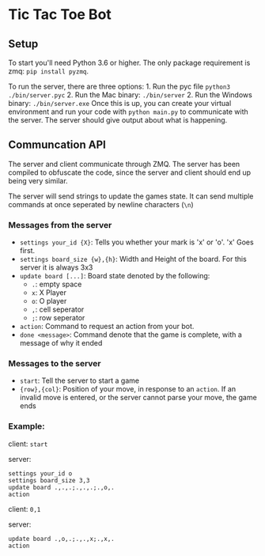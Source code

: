 # Tic Tac Toe Bot

## Setup

To start you'll need Python 3.6 or higher.
The only package requirement is zmq: `pip install pyzmq`.

To run the server, there are three options: 1. Run the pyc file `python3 ./bin/server.pyc` 2. Run the Mac binary: `./bin/server` 2. Run the Windows binary: `./bin/server.exe`
Once this is up, you can create your virtual environment and run your code with `python main.py` to communicate with the server.
The server should give output about what is happening.

## Communcation API

The server and client communicate through ZMQ. The server has been compiled
to obfuscate the code, since the server and client should end up being very similar.

The server will send strings to update the games state. It can send multiple commands at
once seperated by newline characters (`\n`)

### Messages from the server

- `settings your_id {X}`: Tells you whether your mark is 'x' or 'o'. 'x' Goes first.
- `settings board_size {w},{h}`: Width and Height of the board. For this server it is always 3x3
- `update board [...]`: Board state denoted by the following:
  - `.`: empty space
  - `x`: X Player
  - `o`: O player
  - `,`: cell seperator
  - `;`: row seperator
- `action`: Command to request an action from your bot.
- `done <message>`: Command denote that the game is complete, with a message of why it ended

### Messages to the server

- `start`: Tell the server to start a game
- `{row},{col}`: Position of your move, in response to an `action`. If an invalid move is entered,
  or the server cannot parse your move, the game ends

### Example:

client: `start`

server:

```
settings your_id o
settings board_size 3,3
update board .,.,.;.,.,.;.,o,.
action
```

client: `0,1`

server:

```
update board .,o,.;.,.,x;.,x,.
action
```
